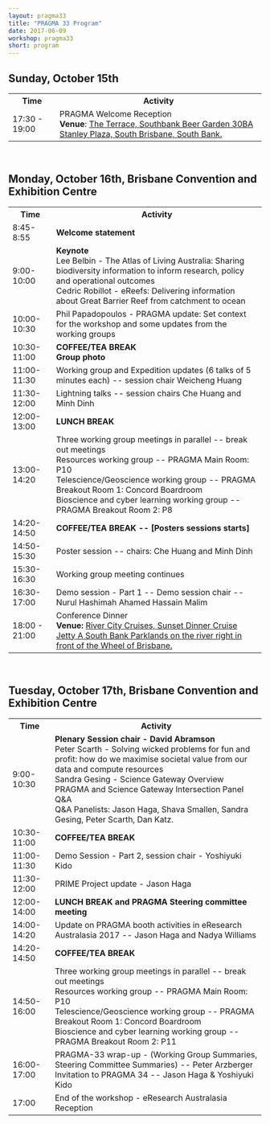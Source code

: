 ```yaml
---
layout: pragma33
title: "PRAGMA 33 Program"
date: 2017-06-09
workshop: pragma33
short: program
---
```


## Sunday, October 15th

<table class="program33">
  <tr>
    <th class="program33col">Time</th>
    <th>Activity</th>
  </tr>
  <tr>
    <td>17:30 - 19:00</td>
    <td>PRAGMA Welcome Reception<br><b>Venue</b>: <a href="https://www.google.com.au/maps/place/Southbank+Beer+Garden/@-27.478452,153.022927,15z/data=!4m5!3m4!1s0x0:0xe18fbcc8c0480572!8m2!3d-27.478452!4d153.022927">The Terrace, Southbank Beer Garden
    30BA Stanley Plaza, South Brisbane, South Bank. </a>
 </td>
  </tr>
</table>

<br>

## Monday, October 16th, Brisbane Convention and Exhibition Centre

<table class="program33">
  <tr>
    <th class="program33col">Time</th>
    <th>Activity</th>
  </tr>
  <tr>
    <td class="program33col">8:45-8:55</td>
    <td><strong>Welcome statement</strong></td>
  </tr>
  <tr>
    <td>9:00-10:00</td>
    <td><strong>Keynote</strong>
        <br>Lee Belbin - The Atlas of Living Australia: Sharing biodiversity information to inform research, policy and operational outcomes
        <br>Cedric Robillot - eReefs: Delivering information about Great Barrier Reef from catchment to ocean </td>
  </tr>
  <tr>
    <td>10:00-10:30</td>
    <td>Phil Papadopoulos - PRAGMA update: Set context for the workshop and some updates from the working groups </td>
  </tr>
  <tr>
    <td>10:30-11:00</td>
    <td><strong>COFFEE/TEA BREAK</strong>
        <br><strong>Group photo</strong></td>
  </tr>
  <tr>
    <td>11:00-11:30</td>
    <td> Working group and Expedition updates (6 talks of 5 minutes each) -- session chair Weicheng Huang</td>
  </tr>
  <tr>
    <td>11:30-12:00</td>
    <td>Lightning talks -- session chairs Che Huang and Minh Dinh</td>
  </tr>
  <tr>
    <td>12:00-13:00</td>
    <td><strong>LUNCH BREAK</strong>
        </td>
  </tr>
  <tr>
    <td>13:00-14:20</td>
    <td>Three working group meetings in parallel  -- break out meetings
     <br>Resources working group -- PRAGMA Main Room: P10
     <br>Telescience/Geoscience working group -- PRAGMA Breakout Room 1: Concord Boardroom
     <br>Bioscience and cyber learning working group -- PRAGMA Breakout Room 2: P8
    </td>
  </tr>
  <tr>
    <td>14:20-14:50</td>
    <td><strong>COFFEE/TEA BREAK -- [Posters sessions starts] </strong>
        </td>
  </tr>
  <tr>
    <td>14:50-15:30</td>
    <td>Poster session -- chairs: Che Huang and Minh Dinh</td>
  </tr>
  <tr>
    <td>15:30-16:30</td>
    <td>Working group meeting continues</td>
  </tr>
   <tr>
    <td>16:30-17:00</td>
    <td>Demo session - Part 1 -- Demo session chair -- Nurul Hashimah Ahamed Hassain Malim
</td>
   </tr>
   <tr>
    <td>18:00 - 21:00</td>
    <td>Conference Dinner <br> <b> Venue:</b>
     <a href="https://www.google.com.au/search?q=Jetty+A+Southbank+Parklands&npsic=0&rflfq=1&rlha=0&rllag=-27477843,153023212,381&tbm=lcl&ved=0ahUKEwiQkNGI_NDWAhVD2LwKHYDUBYsQtgMIMg&tbs=lrf:!2m1!1e2!2m1!1e3!3sIAE,lf:1,lf_ui:2&rldoc=1#rlfi=hd:;si:17813822291445585030;mv:!1m3!1d3244.747110918004!2d153.02321204999998!3d-27.47784365!2m3!1f0!2f0!3f0!3m2!1i100!2i176!4f13.1"> River City Cruises, Sunset Dinner Cruise
    Jetty A South Bank Parklands on the river right in front of the Wheel of Brisbane. </a>
    </td>
   </tr>
</table> 

<br>


## Tuesday, October 17th, Brisbane Convention and Exhibition Centre
 
<table class="program33">
  <tr>
    <th>Time</th>
    <th>Activity</th>
  </tr>
    <tr>
    <td>9:00-10:30</td>
    <td><strong>Plenary Session chair - David Abramson</strong>
        <br>Peter Scarth - Solving wicked problems for fun and profit: how do we maximise societal value from our data and compute resources
        <br>Sandra Gesing - Science Gateway Overview
        <br>PRAGMA and Science Gateway Intersection Panel Q&A 
        <br> Q&A Panelists: Jason Haga, Shava Smallen, Sandra Gesing, Peter Scarth, Dan Katz.
    </td>
   </tr>
  <tr>
    <td>10:30-11:00</td>
    <td><strong>COFFEE/TEA BREAK</strong></td>
  </tr>
  <tr>
    <td>11:00-11:30</td>
    <td>Demo Session - Part 2, session chair - Yoshiyuki Kido</td>
  </tr>
  <tr>
    <td>11:30-12:00</td>
    <td>PRIME Project update - Jason Haga</td>
  </tr>
  <tr>
    <td>12:00-14:00</td>
    <td><strong>LUNCH BREAK and PRAGMA Steering committee meeting</strong></td>
  </tr>
  <tr>
    <td>14:00-14:20</td>
    <td>Update on  PRAGMA booth activities in eResearch Australasia 2017 -- Jason Haga and Nadya Williams</td>
  </tr>
  <tr>
    <td>14:20-14:50</td>
    <td><strong>COFFEE/TEA BREAK</strong></td>
  </tr>
  <tr>
    <td>14:50-16:00</td>
    <td>Three working group meetings in parallel  -- break out meetings
       <br>Resources working group -- PRAGMA Main Room: P10
       <br>Telescience/Geoscience working group -- PRAGMA Breakout Room 1: Concord Boardroom
       <br>Bioscience and cyber learning working group -- PRAGMA Breakout Room 2: P11
   </td>
  </tr>
  <tr>
    <td>16:00-17:00</td>
    <td>PRAGMA-33 wrap-up - (Working Group Summaries, Steering Committee Summaries) -- Peter Arzberger
      <br> Invitation to PRAGMA 34 -- Jason Haga & Yoshiyuki Kido
    </td>
  </tr>
  <tr>
    <td>17:00</td>
    <td>End of the workshop - eResearch Australasia Reception</td>
  </tr>
</table>
 

